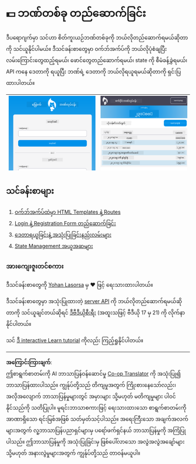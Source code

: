 <!--
CO_OP_TRANSLATOR_METADATA:
{
  "original_hash": "830359535306594b448db6575ce5cdee",
  "translation_date": "2025-08-27T21:58:37+00:00",
  "source_file": "7-bank-project/README.md",
  "language_code": "my"
}
-->
# :dollar: ဘဏ်တစ်ခု တည်ဆောက်ခြင်း

ဒီပရောဂျက်မှာ သင်ဟာ စိတ်ကူးယဉ်ဘဏ်တစ်ခုကို ဘယ်လိုတည်ဆောက်ရမယ်ဆိုတာကို သင်ယူနိုင်ပါမယ်။ ဒီသင်ခန်းစာတွေမှာ ဝက်ဘ်အက်ပ်ကို ဘယ်လိုပုံစံချပြီး လမ်းကြောင်းတွေထည့်ရမယ်၊ ဖောင်တွေတည်ဆောက်ရမယ်၊ state ကို စီမံခန့်ခွဲရမယ်၊ API ကနေ ဒေတာကို ရယူပြီး ဘဏ်ရဲ့ ဒေတာကို ဘယ်လိုရယူရမယ်ဆိုတာကို ရှင်းပြထားပါတယ်။

| ![Screen1](../../../translated_images/screen1.baccbba0f1f93364672eb250d2fbd21574bb1caf79a2155022dc098a741cbdfe.my.png) | ![Screen2](../../../translated_images/screen2.123c82a831a1d14ab2061994be2fa5de9cec1ce651047217d326d4773a6348e4.my.png) |
|--------------------------------|--------------------------------|

## သင်ခန်းစာများ

1. [ဝက်ဘ်အက်ပ်ထဲမှာ HTML Templates နဲ့ Routes](1-template-route/README.md)
2. [Login နဲ့ Registration Form တည်ဆောက်ခြင်း](2-forms/README.md)
3. [ဒေတာရယူခြင်းနဲ့ အသုံးပြုခြင်းနည်းလမ်းများ](3-data/README.md)
4. [State Management အယူအဆများ](4-state-management/README.md)

### အားကျေးဇူးတင်စကား

ဒီသင်ခန်းစာတွေကို [Yohan Lasorsa](https://twitter.com/sinedied) မှ :hearts: ဖြင့် ရေးသားထားပါတယ်။

ဒီသင်ခန်းစာတွေမှာ အသုံးပြုထားတဲ့ [server API](/7-bank-project/api/README.md) ကို ဘယ်လိုတည်ဆောက်ရမယ်ဆိုတာကို သင်ယူချင်တယ်ဆိုရင် [ဒီဗီဒီယိုစီးရီး](https://aka.ms/NodeBeginner) (အထူးသဖြင့် ဗီဒီယို 17 မှ 21) ကို လိုက်နာနိုင်ပါတယ်။

သင် [ဒီ interactive Learn tutorial](https://aka.ms/learn/express-api) ကိုလည်း ကြည့်ရှုနိုင်ပါတယ်။

---

**အကြောင်းကြားချက်**:  
ဤစာရွက်စာတမ်းကို AI ဘာသာပြန်ဝန်ဆောင်မှု [Co-op Translator](https://github.com/Azure/co-op-translator) ကို အသုံးပြု၍ ဘာသာပြန်ထားပါသည်။ ကျွန်ုပ်တို့သည် တိကျမှုအတွက် ကြိုးစားနေသော်လည်း၊ အလိုအလျောက် ဘာသာပြန်မှုများတွင် အမှားများ သို့မဟုတ် မတိကျမှုများ ပါဝင်နိုင်သည်ကို သတိပြုပါ။ မူရင်းဘာသာစကားဖြင့် ရေးသားထားသော စာရွက်စာတမ်းကို အာဏာရှိသော ရင်းမြစ်အဖြစ် သတ်မှတ်သင့်ပါသည်။ အရေးကြီးသော အချက်အလက်များအတွက် လူ့ဘာသာပြန်ပညာရှင်များမှ ပရော်ဖက်ရှင်နယ် ဘာသာပြန်မှုကို အကြံပြုပါသည်။ ဤဘာသာပြန်မှုကို အသုံးပြုခြင်းမှ ဖြစ်ပေါ်လာသော အလွဲအလွဲအချော်များ သို့မဟုတ် အနားလွဲမှုများအတွက် ကျွန်ုပ်တို့သည် တာဝန်မယူပါ။